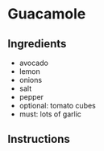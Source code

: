 # Guacamole

## Ingredients
* avocado
* lemon
* onions
* salt
* pepper
* optional: tomato cubes
* must: lots of garlic

## Instructions
